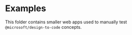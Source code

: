 # Examples

This folder contains smaller web apps used to manually test `@microsoft/design-to-code` concepts.
